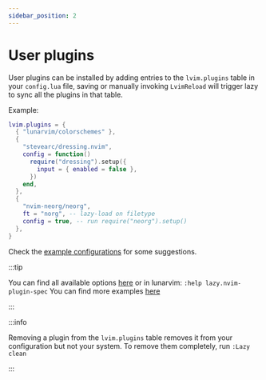 ```yaml
---
sidebar_position: 2
---
```


# User plugins

User plugins can be installed by adding entries to the `lvim.plugins` table in
your `config.lua` file, saving or manually invoking `LvimReload` will trigger
lazy to sync all the plugins in that table.

Example:

```lua
lvim.plugins = {
  { "lunarvim/colorschemes" },
  {
    "stevearc/dressing.nvim",
    config = function()
      require("dressing").setup({
        input = { enabled = false },
      })
    end,
  },
  {
    "nvim-neorg/neorg",
    ft = "norg", -- lazy-load on filetype
    config = true, -- run require("neorg").setup()
  },
}
```

Check the [example configurations](./example-configurations.md) for some suggestions.

:::tip

You can find all available options [here](https://github.com/folke/lazy.nvim#-plugin-spec)
or in lunarvim: `:help lazy.nvim-plugin-spec`
You can find more examples [here](https://github.com/folke/lazy.nvim#examples)

:::

:::info

Removing a plugin from the `lvim.plugins` table removes it from your configuration but not your system. To remove them completely, run `:Lazy clean`

:::
